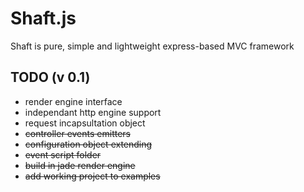 Shaft.js
====

Shaft is pure, simple and lightweight express-based MVC framework


TODO (v 0.1)
---
* render engine interface
* independant http engine support
* request incapsultation object
* ~~controller events emitters~~
* ~~configuration object extending~~
* ~~event script folder~~
* ~~build in jade render engine~~
* ~~add working project to examples~~